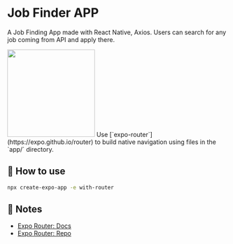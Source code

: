 # Job Finder APP
A Job Finding App made with React Native, Axios. Users can search for any job coming from API and apply there.

<img width="200px" src="https://firebasestorage.googleapis.com/v0/b/portfolio-c7858.appspot.com/o/react-app.png?alt=media&token=6475905c-4600-4910-9097-18d5d4bdfa64"/>

  </div>
</div>
Use [`expo-router`](https://expo.github.io/router) to build native navigation using files in the `app/` directory.

## 🚀 How to use

```sh
npx create-expo-app -e with-router
```

## 📝 Notes

- [Expo Router: Docs](https://expo.github.io/router)
- [Expo Router: Repo](https://github.com/expo/router)
